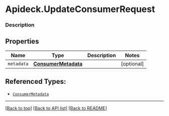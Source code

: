 # Apideck.UpdateConsumerRequest

### Description

## Properties
Name | Type | Description | Notes
------------ | ------------- | ------------- | -------------
`metadata` | [**ConsumerMetadata**](ConsumerMetadata.md) |  | [optional] 





## Referenced Types:
* [`ConsumerMetadata`](ConsumerMetadata.md)

---

[[Back to top]](#) [[Back to API list]](../../../../README.md#documentation-for-api-endpoints) [[Back to README]](../../../../README.md)


